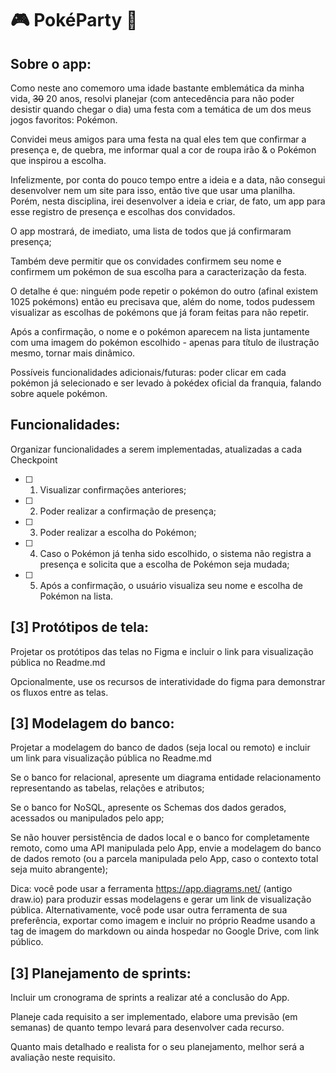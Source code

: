 # 🎮 PokéParty 🥳

## Sobre o app:

Como neste ano comemoro uma idade bastante emblemática da minha vida, ~~30~~ 20 anos, resolvi planejar (com antecedência para não poder desistir quando chegar o dia) uma festa com a temática de um dos meus jogos favoritos: Pokémon.

Convidei meus amigos para uma festa na qual eles tem que confirmar a presença e, de quebra, me informar qual a cor de roupa irão & o Pokémon que inspirou a escolha.

Infelizmente, por conta do pouco tempo entre a ideia e a data, não consegui desenvolver nem um site para isso, então tive que usar uma planilha. Porém, nesta disciplina, irei desenvolver a ideia e criar, de fato, um app para esse registro de presença e escolhas dos convidados.

O app mostrará, de imediato, uma lista de todos que já confirmaram presença;

Também deve permitir que os convidades confirmem seu nome e confirmem um pokémon de sua escolha para a caracterização da festa.

O detalhe é que: ninguém pode repetir o pokémon do outro (afinal existem 1025 pokémons) então eu precisava que, além do nome, todos pudessem visualizar as escolhas de pokémons que já foram feitas para não repetir.

Após a confirmação, o nome e o pokémon aparecem na lista juntamente com uma imagem do pokémon escolhido - apenas para título de ilustração mesmo, tornar mais dinâmico.

Possíveis funcionalidades adicionais/futuras: poder clicar em cada pokémon já selecionado e ser levado à pokédex oficial da franquia, falando sobre aquele pokémon.

## Funcionalidades:

Organizar funcionalidades a serem implementadas, atualizadas a cada Checkpoint

- [ ] 1. Visualizar confirmações anteriores;
- [ ] 2. Poder realizar a confirmação de presença;
- [ ] 3. Poder realizar a escolha do Pokémon;
- [ ] 4. Caso o Pokémon já tenha sido escolhido, o sistema não registra a presença e solicita que a escolha de Pokémon seja mudada;
- [ ] 5. Após a confirmação, o usuário visualiza seu nome e escolha de Pokémon na lista.
        
## [3] Protótipos de tela: 

Projetar os protótipos das telas no Figma e incluir o link para visualização pública no Readme.md

Opcionalmente, use os recursos de interatividade do figma para demonstrar os fluxos entre as telas.

## [3] Modelagem do banco: 

Projetar a modelagem do banco de dados (seja local ou remoto) e incluir um link para visualização pública no Readme.md

Se o banco for relacional, apresente um diagrama entidade relacionamento representando as tabelas, relações e atributos;

Se o banco for NoSQL, apresente os Schemas dos dados gerados, acessados ou manipulados pelo app;

Se não houver persistência de dados local e o banco for completamente remoto, como uma API manipulada pelo App, envie a modelagem do banco de dados remoto (ou a parcela manipulada pelo App, caso o contexto total seja muito abrangente);

Dica: você pode usar a ferramenta https://app.diagrams.net/ (antigo draw.io) para produzir essas modelagens e gerar um link de visualização pública. Alternativamente, você pode usar outra ferramenta de sua preferência, exportar como imagem e incluir no próprio Readme usando a tag de imagem do markdown ou ainda hospedar no Google Drive, com link público.

## [3] Planejamento de sprints: 

Incluir um cronograma de sprints a realizar até a conclusão do App. 

Planeje cada requisito a ser implementado, elabore uma previsão (em semanas) de quanto tempo levará para desenvolver cada recurso.

Quanto mais detalhado e realista for o seu planejamento, melhor será a avaliação neste requisito.
